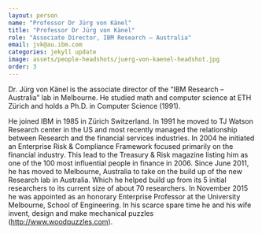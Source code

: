 ```yaml
---
layout: person
name: "Professor Dr Jürg von Känel"
title: "Professor Dr Jürg von Känel"
role: "Associate Director, IBM Research – Australia"
email: jvk@au.ibm.com
categories: jekyll update
image: assets/people-headshots/juerg-von-kaenel-headshot.jpg
order: 3
---
```

Dr. Jürg von Känel is the associate director of the “IBM Research – Australia” lab in Melbourne. He studied math and computer science at ETH Zürich and holds a Ph.D. in Computer Science (1991).

He joined IBM in 1985 in Zürich Switzerland. In 1991 he moved to TJ Watson Research center in the US and most recently managed the relationship between Research and the financial services industries.
In 2004 he initiated an Enterprise Risk & Compliance Framework focused primarily on the financial industry. This lead to the Treasury & Risk magazine listing him as one of the 100 most influential people in finance in 2006. Since June 2011, he has moved to Melbourne, Australia to take on the build up of the new Research lab in Australia. Which he helped build up from its 5 initial researchers to its current size of about 70 researchers. In November 2015 he was appointed as an honorary Enterprise Professor at the University Melbourne, School of Engineering. In his scarce spare time he and his wife invent, design and make mechanical puzzles (http://www.woodpuzzles.com).